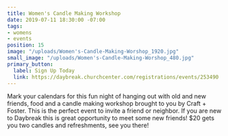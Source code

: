 ```yaml
---
title: Women's Candle Making Workshop
date: 2019-07-11 18:30:00 -07:00
tags:
- womens
- events
position: 15
image: "/uploads/Women's-Candle-Making-Worshop_1920.jpg"
small_image: "/uploads/Women's-Candle-Making-Worshop_480.jpg"
primary_button:
  label: Sign Up Today
  link: https://daybreak.churchcenter.com/registrations/events/253490
---
```


Mark your calendars for this fun night of hanging out with old and new friends, food and a candle making workshop brought to you by Craft + Foster. This is the perfect event to invite a friend or neighbor. If you are new to Daybreak this is great opportunity to meet some new friends! $20 gets you two candles and refreshments, see you there!